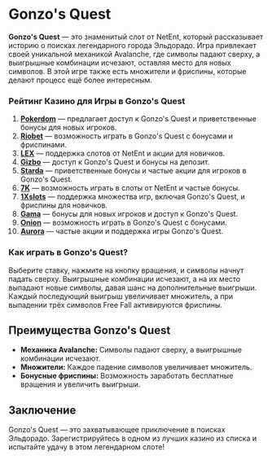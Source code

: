 # Gonzo's Quest

**Gonzo's Quest** — это знаменитый слот от NetEnt, который рассказывает историю о поисках легендарного города Эльдорадо. Игра привлекает своей уникальной механикой Avalanche, где символы падают сверху, а выигрышные комбинации исчезают, оставляя место для новых символов. В этой игре также есть множители и фриспины, которые делают процесс ещё более интересным.

### Рейтинг Казино для Игры в Gonzo's Quest

1. **[Pokerdom](https://brandplay.link/4k77v2yx)** — предлагает доступ к Gonzo's Quest и приветственные бонусы для новых игроков.
2. **[Riobet](https://brandplay.link/7xBLTPyj)** — возможность играть в Gonzo's Quest с бонусами и фриспинами.
3. **[LEX](https://brandplay.link/zW4hdDFV)** — поддержка слотов от NetEnt и акции для новичков.
4. **[Gizbo](https://brandplay.link/bprXw4YV)** — доступ к Gonzo's Quest и бонусы на депозит.
5. **[Starda](https://brandplay.link/fB7xwRFL)** — приветственные бонусы и частые акции для игроков в Gonzo's Quest.
6. **[7K](https://brandplay.link/BvQyFShp)** — возможность играть в слоты от NetEnt и частые бонусы.
7. **[1Xslots](https://brandplay.link/hSB1khtr)** — поддержка множества игр, включая Gonzo's Quest, и фриспины для новичков.
8. **[Gama](https://brandplay.link/j6NMKsDz)** — бонусы для новых игроков и доступ к Gonzo's Quest.
9. **[Onion](https://brandplay.link/zBGRVpQ9)** — возможность играть в Gonzo's Quest с бонусами.
10. **[Aurora](https://10trafic-stat2.com/click/668546556bcc6313411604bd/6766/13032/subaccount)** — частые акции и поддержка игры Gonzo's Quest.

### Как играть в Gonzo's Quest?

Выберите ставку, нажмите на кнопку вращения, и символы начнут падать сверху. Выигрышные комбинации исчезают, а на их место выпадают новые символы, давая шанс на дополнительные выигрыши. Каждый последующий выигрыш увеличивает множитель, а при выпадении трёх символов Free Fall активируются фриспины.

## Преимущества Gonzo's Quest

- **Механика Avalanche:** Символы падают сверху, а выигрышные комбинации исчезают.
- **Множители:** Каждое падение символов увеличивает множитель.
- **Бонусные фриспины:** Возможность заработать бесплатные вращения и увеличить выигрыши.

## Заключение

Gonzo's Quest — это захватывающее приключение в поисках Эльдорадо. Зарегистрируйтесь в одном из лучших казино из списка и испытайте удачу в этом легендарном слоте!

